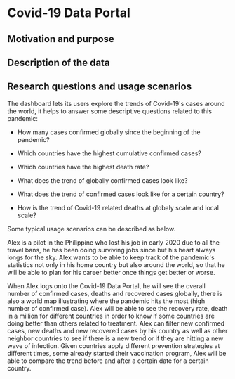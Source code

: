 # Covid-19 Data Portal

## Motivation and purpose

## Description of the data

## Research questions and usage scenarios

The dashboard lets its users explore the trends of Covid-19's cases around the world, it helps to answer some descriptive questions related to this pandemic:

-   How many cases confirmed globally since the beginning of the pandemic?

-   Which countries have the highest cumulative confirmed cases?

-   Which countries have the highest death rate?

-   What does the trend of globally confirmed cases look like?

-   What does the trend of confirmed cases look like for a certain country?

-   How is the trend of Covid-19 related deaths at globaly scale and local scale?

Some typical usage scenarios can be described as below.

Alex is a pilot in the Philippine who lost his job in early 2020 due to all the travel bans, he has been doing surviving jobs since but his heart always longs for the sky. Alex wants to be able to keep track of the pandemic's statistics not only in his home country but also around the world, so that he will be able to plan for his career better once things get better or worse.

When Alex logs onto the Covid-19 Data Portal, he will see the overall number of confirmed cases, deaths and recovered cases globally, there is also a world map illustrating where the pandemic hits the most (high number of confirmed case). Alex will be able to see the recovery rate, death in a million for different countries in order to know if some countries are doing better than others related to treatment. Alex can filter new confirmed cases, new deaths and new recovered cases by his country as well as other neighbor countries to see if there is a new trend or if they are hitting a new wave of infection. Given countries apply different prevention strategies at different times, some already started their vaccination program, Alex will be able to compare the trend before and after a certain date for a certain country.
